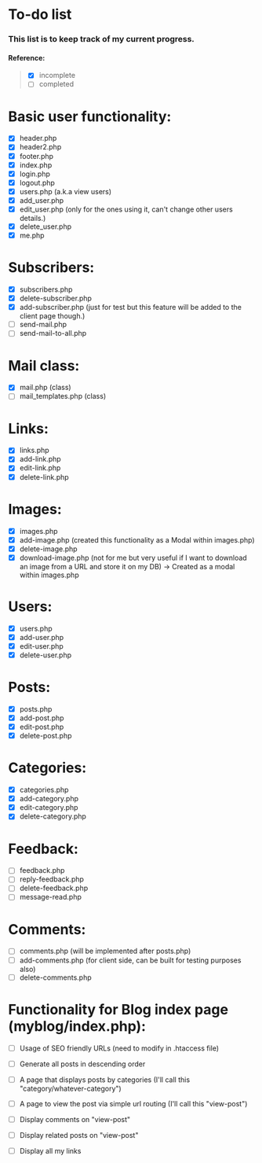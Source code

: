 # To-do list
### This list is to keep track of my current progress.
#### Reference:

> - [x] incomplete
> - [ ] completed

# Basic user functionality:
- [x] header.php
- [x] header2.php
- [x] footer.php
- [x] index.php
- [x] login.php
- [x] logout.php
- [x] users.php (a.k.a view users)
- [x] add_user.php
- [x] edit_user.php (only for the ones using it, can't change other users details.)
- [x] delete_user.php
- [x] me.php

# Subscribers:
- [x] subscribers.php
- [x] delete-subscriber.php
- [x] add-subscriber.php (just for test but this feature will be added to the
client page though.)
- [ ] send-mail.php
- [ ] send-mail-to-all.php

# Mail class:
- [x] mail.php (class)
- [ ] mail_templates.php (class)

# Links:
- [x] links.php
- [x] add-link.php
- [x] edit-link.php
- [x] delete-link.php

# Images:
- [x] images.php
- [x] add-image.php (created this functionality as a Modal within images.php)
- [x] delete-image.php
- [x] download-image.php (not for me but very useful if I want to download an image from a URL and store it on my DB) -> Created as a modal within
	images.php

# Users:
- [x] users.php
- [x] add-user.php
- [x] edit-user.php
- [x] delete-user.php

# Posts:
- [x] posts.php
- [x] add-post.php
- [x] edit-post.php
- [x] delete-post.php

# Categories:
- [x] categories.php
- [x] add-category.php
- [x] edit-category.php
- [x] delete-category.php

# Feedback:
- [ ] feedback.php
- [ ] reply-feedback.php
- [ ] delete-feedback.php
- [ ] message-read.php

# Comments:
- [ ] comments.php (will be implemented after posts.php)
- [ ] add-comments.php (for client side, can be built for testing purposes also)
- [ ] delete-comments.php

# Functionality for Blog index page (myblog/index.php):
- [ ] Usage of SEO friendly URLs (need to modify in .htaccess file)
- [ ] Generate all posts in descending order
- [ ] A page that displays posts by categories (I'll call this "category/whatever-category")
- [ ] A page to view the post via simple url routing (I'll call this "view-post")
- [ ] Display comments on "view-post"
- [ ] Display related posts on "view-post"
- [ ] Display all my links


